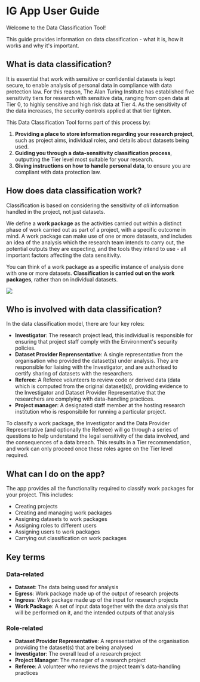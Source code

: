 # IG App User Guide

Welcome to the Data Classification Tool!

This guide provides information on data classification - what it is, how it works and why it's important.

## What is data classification?

It is essential that work with sensitive or confidential datasets is kept secure, to enable analysis of personal data in compliance with data protection law. For this reason, The Alan Turing Institute has established five sensitivity tiers for research with sensitive data, ranging from open data at Tier 0, to highly sensitive and high risk data at Tier 4. As the sensitivity of the data increases, the security controls applied at that tier tighten. 

This Data Classification Tool forms part of this process by:

1. **Providing a place to store information regarding your research project**, such as project aims, individual roles, and details about datasets being used.
2. **Guiding you through a data-sensitivity classification process**, outputting the Tier level most suitable for your research.
3. **Giving instructions on how to handle personal data**, to ensure you are compliant with data protection law.

## How does data classification work?

Classification is based on considering the sensitivity of *all* information handled in the project, not just datasets. 

We define a **work package** as the activities carried out within a distinct phase of work carried out as part of a project, with a specific outcome in mind. A work package can make use of one or more datasets, and includes an idea of the analysis which the research team intends to carry out, the potential outputs they are expecting, and the tools they intend to use - all important factors affecting the data sensitivity.

You can think of a work package as a specific instance of analysis done with one or more datasets. **Classification is carried out on the work packages**, rather than on individual datasets.

![](https://i.imgur.com/lWM6rhJ.png)


## Who is involved with data classification?

In the data classification model, there are four key roles:

* **Investigator**: The research project lead, this individual is responsible for ensuring that project staff comply with the Environment's security policies.
* **Dataset Provider Reprensentative**: A single representative from the organisation who provided the dataset(s) under analysis. They are responsible for liaising with the Investigator, and are authorised to certify sharing of datasets with the researchers.
* **Referee**: A Referee volunteers to review code or derived data (data which is computed from the original dataset(s)), providing evidence to the Investigator and Dataset Provider Representative that the researchers are complying with data-handling practices.
* **Project manager**: A designated staff member at the hosting research institution who is responsibile for running a particular project.

To classify a work package, the Investigator and the Data Provider Representative (and optionally the Referee) will go through a series of questions to help understand the legal sensitivity of the data involved, and the consequences of a data breach. This results in a Tier recommendation, and work can only proceed once these roles agree on the Tier level required.

## What can I do on the app?

The app provides all the functionality required to classify work packages for your project. This includes:

* Creating projects
* Creating and managing work packages
* Assigning datasets to work packages
* Assigning roles to different users
* Assigning users to work packages
* Carrying out classification on work packages

## Key terms

### Data-related

* **Dataset**: The data being used for analysis
* **Egress**: Work package made up of the output of research projects
* **Ingress**: Work package made up of the input for research projects
* **Work Package**: A set of input data together with the data analysis that will be performed on it, and the intended outputs of that analysis

### Role-related

* **Dataset Provider Representative**: A representative of the organisation providing the dataset(s) that are being analysed
* **Investigator**: The overall lead of a research project
* **Project Manager**: The manager of a research project
* **Referee**: A volunteer who reviews the project team's data-handling practices

